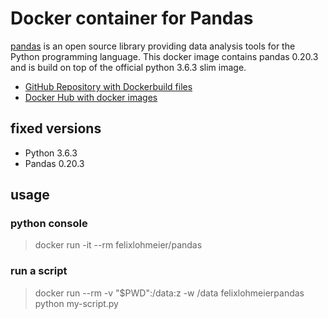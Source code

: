 # Docker container for Pandas

[pandas](http://pandas.pydata.org/) is an open source library providing data analysis tools for the Python programming language. This docker image contains pandas 0.20.3 and is build on top of the official python 3.6.3 slim image.

* [GitHub Repository with Dockerbuild files](https://github.com/felixlohmeier/pandas-docker)
* [Docker Hub with docker images](https://hub.docker.com/r/felixlohmeier/pandas/)

## fixed versions

* Python 3.6.3
* Pandas 0.20.3

## usage

### python console

> docker run -it --rm felixlohmeier/pandas

### run a script

> docker run --rm -v "$PWD":/data:z -w /data felixlohmeierpandas python my-script.py
